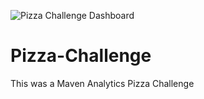 ![Pizza Challenge Dashboard](https://user-images.githubusercontent.com/50874044/202430723-5c2f8328-bfe5-4fed-b519-49ab19af14d7.PNG)
# Pizza-Challenge
This was a Maven Analytics Pizza Challenge
